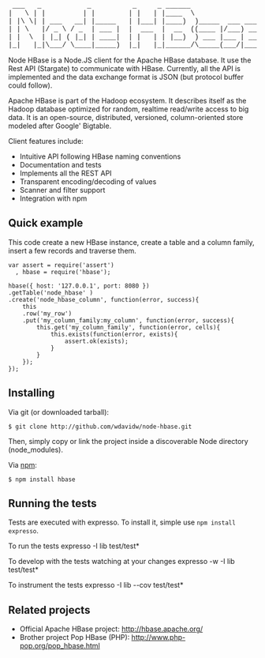 
<pre style="font-family:courier">
 ___   _           _          _     _ ______                   
|   \ | |         | |        | |   | |____  \                  
| |\ \| | ___   __| |_____   | |___| |____)  )_____  ___ _____ 
| | \   |/ _ \ / _  | ___ |  |  ___  |  __  ((____ |/___) ___ |
| |  \  | |_| ( |_| | ____|  | |   | | |__)  ) ___ |___ | ____|
|_|   |_|\___/ \____|_____)  |_|   |_|______/\_____(___/|_____)
</pre>

Node HBase is a Node.JS client for the Apache HBase database. It use the Rest API (Stargate) to communicate with HBase. Currently, all the API is implemented and the data exchange format is JSON (but protocol buffer could follow).

Apache HBase is part of the Hadoop ecosystem. It describes itself as the Hadoop database optimized for random, realtime read/write access to big data. It is an open-source, distributed, versioned, column-oriented store modeled after Google' Bigtable.

Client features include:
-   Intuitive API following HBase naming conventions
-   Documentation and tests
-   Implements all the REST API
-   Transparent encoding/decoding of values
-   Scanner and filter support
-   Integration with npm

Quick example
-------------

This code create a new HBase instance, create a table and a column family, insert a few records and traverse them.

	var assert = require('assert')
	  , hbase = require('hbase');
	
	hbase({ host: '127.0.0.1', port: 8080 })
	.getTable('node_hbase' )
	.create('node_hbase_column', function(error, success){
		this
		.row('my_row')
		.put('my_column_family:my_column', function(error, success){
			this.get('my_column_family', function(error, cells){
				this.exists(function(error, exists){
					assert.ok(exists);
				}
			}
		});
	});

Installing
----------

Via git (or downloaded tarball):

    $ git clone http://github.com/wdavidw/node-hbase.git

Then, simply copy or link the project inside a discoverable Node directory (node_modules).

Via [npm](http://github.com/isaacs/npm):

    $ npm install hbase

Running the tests
-----------------

Tests are executed with expresso. To install it, simple use `npm install expresso`.

To run the tests
	expresso -I lib test/test*

To develop with the tests watching at your changes
	expresso -w -I lib test/test*

To instrument the tests
	expresso -I lib --cov test/test*



Related projects
----------------

*   Official Apache HBase project: <http://hbase.apache.org/>
*   Brother project Pop HBase (PHP): <http://www.php-pop.org/pop_hbase.html>
